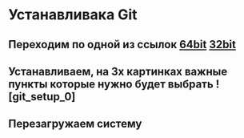 # Устанавливака Git
## Переходим по одной из ссылок [64bit](https://github.com/git-for-windows/git/releases/download/v2.37.3.windows.1/Git-2.37.3-64-bit.exe) [32bit](https://github.com/git-for-windows/git/releases/download/v2.37.3.windows.1/Git-2.37.3-32-bit.exe)
## Устанавливаем, на 3х картинках важные пункты которые нужно будет выбрать ![git_setup_0]
## Перезагружаем систему
